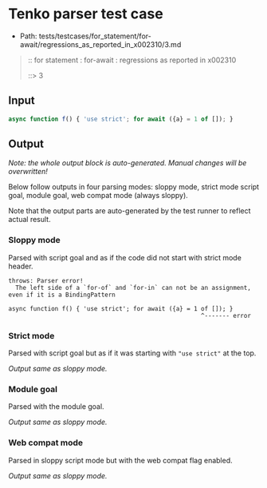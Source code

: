 # Tenko parser test case

- Path: tests/testcases/for_statement/for-await/regressions_as_reported_in_x002310/3.md

> :: for statement : for-await : regressions as reported in x002310
>
> ::> 3

## Input

`````js
async function f() { 'use strict'; for await ({a} = 1 of []); }
`````

## Output

_Note: the whole output block is auto-generated. Manual changes will be overwritten!_

Below follow outputs in four parsing modes: sloppy mode, strict mode script goal, module goal, web compat mode (always sloppy).

Note that the output parts are auto-generated by the test runner to reflect actual result.

### Sloppy mode

Parsed with script goal and as if the code did not start with strict mode header.

`````
throws: Parser error!
  The left side of a `for-of` and `for-in` can not be an assignment, even if it is a BindingPattern

async function f() { 'use strict'; for await ({a} = 1 of []); }
                                                      ^------- error
`````

### Strict mode

Parsed with script goal but as if it was starting with `"use strict"` at the top.

_Output same as sloppy mode._

### Module goal

Parsed with the module goal.

_Output same as sloppy mode._

### Web compat mode

Parsed in sloppy script mode but with the web compat flag enabled.

_Output same as sloppy mode._
